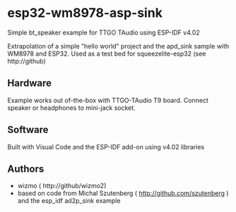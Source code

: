 # esp32-wm8978-asp-sink
Simple bt_speaker example for TTGO TAudio using ESP-IDF v4.02

Extrapolation of a simple "hello world" project and the apd_sink sample with WM8978 and ESP32.
Used as a test bed for squeezelite-esp32 (see http://github) 

## Hardware
Example works out of-the-box with TTGO-TAudio T9 board. Connect speaker or headphones to mini-jack socket. 

## Software 
Built with Visual Code and the ESP-IDF add-on using v4.02 libraries 

## Authors
* wizmo ( http://github/wizmo2)
* based on code from Michal Szutenberg ( http://github.com/szutenberg ) and the esp_idf ad2p_sink example